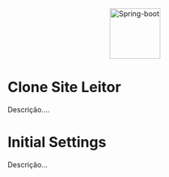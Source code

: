 <div align="center">
  <img src="https://cdn.jsdelivr.net/gh/devicons/devicon/icons/spring/spring-original.svg" alt="Spring-boot" height="100"/>
</div>

# Clone Site Leitor
Descrição....

# Initial Settings
Descrição...
